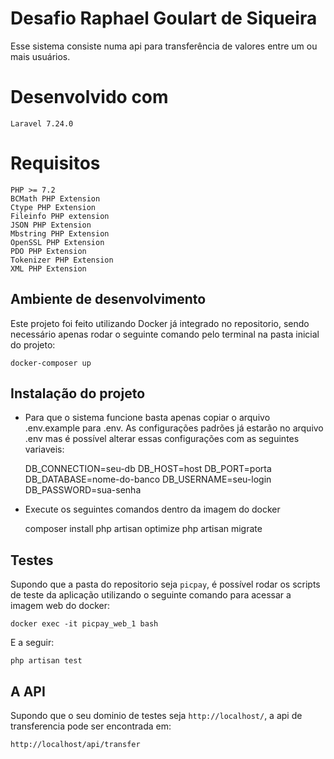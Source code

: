 # Desafio Raphael Goulart de Siqueira
Esse sistema consiste numa api para transferência de valores entre um ou mais usuários.

# Desenvolvido com

    Laravel 7.24.0

# Requisitos

    PHP >= 7.2
    BCMath PHP Extension
    Ctype PHP Extension
    Fileinfo PHP extension
    JSON PHP Extension
    Mbstring PHP Extension
    OpenSSL PHP Extension
    PDO PHP Extension
    Tokenizer PHP Extension
    XML PHP Extension
    
## Ambiente de desenvolvimento

Este projeto foi feito utilizando Docker já integrado no repositorio, sendo necessário apenas rodar o seguinte comando pelo terminal na pasta inicial do projeto:
    
    docker-composer up

## Instalação do projeto
* Para que o sistema funcione basta apenas copiar o arquivo .env.example para .env. 
As configurações padrões já estarão no arquivo .env mas é possível alterar essas configurações com as seguintes variaveis:
  
        
    DB_CONNECTION=seu-db
    DB_HOST=host
    DB_PORT=porta
    DB_DATABASE=nome-do-banco
    DB_USERNAME=seu-login
    DB_PASSWORD=sua-senha

* Execute os seguintes comandos dentro da imagem do docker 

   
    composer install
    php artisan optimize
    php artisan migrate

## Testes

Supondo que a pasta do repositorio seja `picpay`, é possível rodar os scripts de teste da aplicação utilizando o seguinte comando para acessar a imagem web do docker:

    docker exec -it picpay_web_1 bash
    
E a seguir:
    
    php artisan test
    
## A API
Supondo que o seu dominio de testes seja `http://localhost/`, a api de transferencia pode ser encontrada em:

    http://localhost/api/transfer
    

    
